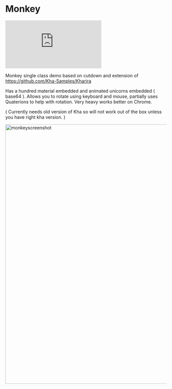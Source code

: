 # Monkey
![Monkey demo](https://rawgit.com/nanjizal/Monkey/master/build/html5/index.html)

Monkey single class demo based on cutdown and extension of https://github.com/Kha-Samples/Kharira

Has a hundred material embedded and animated unicorns embedded ( base64 ). Allows you to rotate using keyboard and mouse, partially uses Quaterions to help with rotation. Very heavy works better on Chrome.

( Currently needs old version of Kha so will not work out of the box unless you have right kha version. )

<img width="811" alt="monkeyscreenshot" src="https://user-images.githubusercontent.com/20134338/27873459-1ff9f7be-61a4-11e7-9a57-6162be35f940.png">

